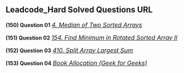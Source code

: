 ## Leadcode_Hard Solved Questions URL

**(150) Question 01** <a href="https://leetcode.com/problems/median-of-two-sorted-arrays/submissions/930220838/" target="_blank" style="font-size: 16px;dispaly:inline-block;">_4. Median of Two Sorted Arrays_</a> <br/>

**(151) Question 02** <a href="https://leetcode.com/problems/find-minimum-in-rotated-sorted-array-ii/submissions/930518857/" target="_blank" style="font-size: 16px;dispaly:inline-block;">_154. Find Minimum in Rotated Sorted Array II_</a> <br/>

**(152) Question 03** <a href="https://leetcode.com/problems/split-array-largest-sum/submissions/930930803/" target="_blank" style="font-size: 16px;dispaly:inline-block;">_410. Split Array Largest Sum_</a> <br/>

**(153) Question 04** <a href="https://www.geeksforgeeks.org/allocate-minimum-number-pages/" target="_blank" style="font-size: 16px;dispaly:inline-block;">_Book Allocation (Geek for Geeks)_</a> <br/> 
